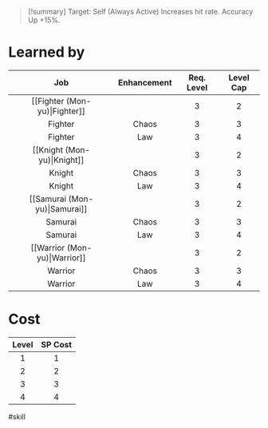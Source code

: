 >[!summary]
>Target: Self (Always Active)
>Increases hit rate.
>Accuracy Up +15%.
# Learned by
|              Job              | Enhancement | Req. Level | Level Cap |
|:-----------------------------:|:-----------:|:----------:|:---------:|
| [[Fighter (Mon-yu)\|Fighter]] |             |     3      |     2     |
|            Fighter            |    Chaos    |     3      |     3     |
|            Fighter            |     Law     |     3      |     4     |
|  [[Knight (Mon-yu)\|Knight]]  |             |     3      |     2     |
|            Knight             |    Chaos    |     3      |     3     |
|            Knight             |     Law     |     3      |     4     |
| [[Samurai (Mon-yu)\|Samurai]] |             |     3      |     2     |
|            Samurai            |    Chaos    |     3      |     3     |
|            Samurai            |     Law     |     3      |     4     |
| [[Warrior (Mon-yu)\|Warrior]] |             |     3      |     2     |
|            Warrior            |    Chaos    |     3      |     3     |
|            Warrior            |     Law     |     3      |     4     |
# Cost
| Level | SP Cost |
|:-----:|:-------:|
| 1     | 1       |
| 2     | 2       |
| 3     | 3       |
| 4     | 4        |

#skill 
